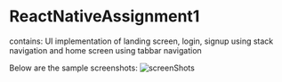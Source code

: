 # ReactNativeAssignment1
contains: UI implementation of landing screen, login, signup using stack navigation and home screen using tabbar navigation

Below are the sample screenshots:
![screenShots](https://user-images.githubusercontent.com/31967542/104312730-04dd4080-54fd-11eb-863a-e5f4fa99261e.gif)


